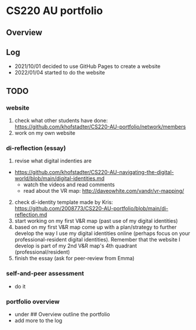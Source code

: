 # CS220 AU portfolio
## Overview

## Log
- 2021/10/01 decided to use GitHub Pages to create a website
- 2022/01/04 started to do the website

## TODO
### website
1. check what other students have done: https://github.com/khofstadter/CS220-AU-portfolio/network/members
2. work on my own website

### di-reflection (essay)
1. revise what digital indenties are
- https://github.com/khofstadter/CS220-AU-navigating-the-digital-world/blob/main/digital-identities.md
    -  watch the videos and read comments
    -  read about the VR map: http://daveowhite.com/vandr/vr-mapping/
2. check di-identity template made by Kris: https://github.com/2008773/CS220-AU-portfolio/blob/main/di-reflection.md
3. start working on my first V&R map (past use of my digital identities)
4. based on my first V&R map come up with a plan/strategy to further develop the way I use my digital identities online (perhaps focus on your professional-resident digital identities). Remember that the website I develop is part of my 2nd V&R map's 4th quadrant (professional/resident) 
5. finish the essay (ask for peer-review from Emma) 
### self-and-peer assessment
- do it
### portfolio overview
- under ## Overview outline the portfolio
- add more to the log

